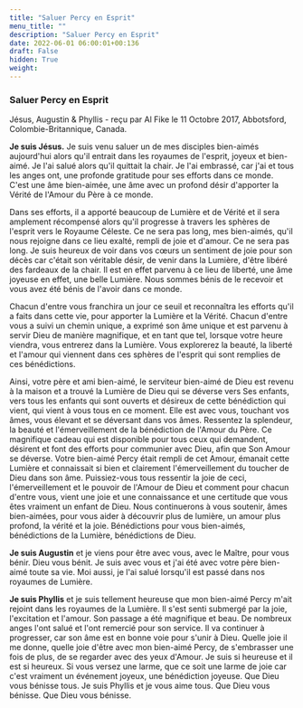 ```yaml
---
title: "Saluer Percy en Esprit"
menu_title: ""
description: "Saluer Percy en Esprit"
date: 2022-06-01 06:00:01+00:136
draft: False
hidden: True
weight:
---
```

### Saluer Percy en Esprit

Jésus, Augustin & Phyllis - reçu par Al Fike le 11 Octobre 2017, Abbotsford, Colombie-Britannique, Canada.

**Je suis Jésus.** Je suis venu saluer un de mes disciples bien-aimés aujourd'hui alors qu'il entrait dans les royaumes de l'esprit, joyeux et bien-aimé. Je l'ai salué alors qu'il quittait la chair. Je l'ai embrassé, car j'ai et tous les anges ont, une profonde gratitude pour ses efforts dans ce monde. C'est une âme bien-aimée, une âme avec un profond désir d'apporter la Vérité de l'Amour du Père à ce monde.

Dans ses efforts, il a apporté beaucoup de Lumière et de Vérité et il sera amplement récompensé alors qu'il progresse à travers les sphères de l'esprit vers le Royaume Céleste. Ce ne sera pas long, mes bien-aimés, qu'il nous rejoigne dans ce lieu exalté, rempli de joie et d'amour. Ce ne sera pas long. Je suis heureux de voir dans vos cœurs un sentiment de joie pour son décès car c'était son véritable désir, de venir dans la Lumière, d'être libéré des fardeaux de la chair. Il est en effet parvenu à ce lieu de liberté, une âme joyeuse en effet, une belle Lumière. Nous sommes bénis de le recevoir et vous avez été bénis de l'avoir dans ce monde.

Chacun d'entre vous franchira un jour ce seuil et reconnaîtra les efforts qu'il a faits dans cette vie, pour apporter la Lumière et la Vérité. Chacun d'entre vous a suivi un chemin unique, a exprimé son âme unique et est parvenu à servir Dieu de manière magnifique, et en tant que tel, lorsque votre heure viendra, vous entrerez dans la Lumière. Vous explorerez la beauté, la liberté et l'amour qui viennent dans ces sphères de l'esprit qui sont remplies de ces bénédictions.

Ainsi, votre père et ami bien-aimé, le serviteur bien-aimé de Dieu est revenu à la maison et a trouvé la Lumière de Dieu qui se déverse vers Ses enfants, vers tous les enfants qui sont ouverts et désireux de cette bénédiction qui vient, qui vient à vous tous en ce moment. Elle est avec vous, touchant vos âmes, vous élevant et se déversant dans vos âmes. Ressentez la splendeur, la beauté et l'émerveillement de la bénédiction de l'Amour du Père. Ce magnifique cadeau qui est disponible pour tous ceux qui demandent, désirent et font des efforts pour communier avec Dieu, afin que Son Amour se déverse. Votre bien-aimé Percy était rempli de cet Amour, émanait cette Lumière et connaissait si bien et clairement l'émerveillement du toucher de Dieu dans son âme. Puissiez-vous tous ressentir la joie de ceci, l'émerveillement et le pouvoir de l'Amour de Dieu et comment pour chacun d'entre vous, vient une joie et une connaissance et une certitude que vous êtes vraiment un enfant de Dieu. Nous continuerons à vous soutenir, âmes bien-aimées, pour vous aider à découvrir plus de lumière, un amour plus profond, la vérité et la joie. Bénédictions pour vous bien-aimés, bénédictions de la Lumière, bénédictions de Dieu.

**Je suis Augustin** et je viens pour être avec vous, avec le Maître, pour vous bénir. Dieu vous bénit. Je suis avec vous et j'ai été avec votre père bien-aimé toute sa vie. Moi aussi, je l'ai salué lorsqu'il est passé dans nos royaumes de Lumière.

**Je suis Phyllis** et je suis tellement heureuse que mon bien-aimé Percy m'ait rejoint dans les royaumes de la Lumière. Il s'est senti submergé par la joie, l'excitation et l'amour. Son passage a été magnifique et beau. De nombreux anges l'ont salué et l'ont remercié pour son service. Il va continuer à progresser, car son âme est en bonne voie pour s'unir à Dieu. Quelle joie il me donne, quelle joie d'être avec mon bien-aimé Percy, de s'embrasser une fois de plus, de se regarder avec des yeux d'Amour. Je suis si heureuse et il est si heureux. Si vous versez une larme, que ce soit une larme de joie car c'est vraiment un événement joyeux, une bénédiction joyeuse. Que Dieu vous bénisse tous. Je suis Phyllis et je vous aime tous. Que Dieu vous bénisse. Que Dieu vous bénisse.
